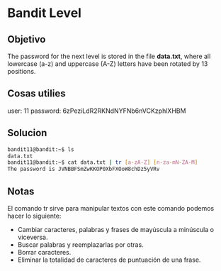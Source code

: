 # Bandit Level

## Objetivo
The password for the next level is stored in the file **data.txt**, where all lowercase (a-z) and uppercase (A-Z) letters have been rotated by 13 positions.

## Cosas utilies
user: 11
password: 6zPeziLdR2RKNdNYFNb6nVCKzphlXHBM

## Solucion
``` bash
bandit11@bandit:~$ ls
data.txt
bandit11@bandit:~$ cat data.txt | tr [a-zA-Z] [n-za-mN-ZA-M]
The password is JVNBBFSmZwKKOP0XbFXOoW8chDz5yVRv

```

## Notas
El comando tr sirve para manipular textos con este comando podemos hacer lo siguiente: 
- Cambiar caracteres, palabras y frases de mayúscula a minúscula o viceversa.
- Buscar palabras y reemplazarlas por otras.
- Borrar caracteres.
- Eliminar la totalidad de caracteres de puntuación de una frase.